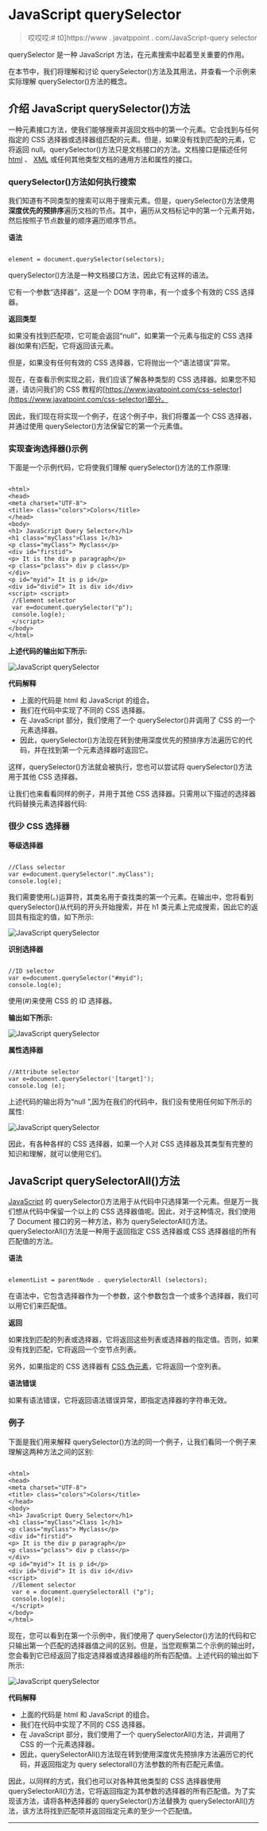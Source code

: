 # JavaScript querySelector

> 哎哎哎:# t0]https://www . javatppoint . com/JavaScript-query selector

querySelector 是一种 JavaScript 方法，在元素搜索中起着至关重要的作用。

在本节中，我们将理解和讨论 querySelector()方法及其用法，并查看一个示例来实际理解 querySelector()方法的概念。

## 介绍 JavaScript querySelector()方法

一种元素接口方法，使我们能够搜索并返回文档中的第一个元素。它会找到与任何指定的 CSS 选择器或选择器组匹配的元素。但是，如果没有找到匹配的元素，它将返回 null。querySelector()方法只是文档接口的方法。文档接口是描述任何 [html](https://www.javatpoint.com/html-tutorial) 、 [XML](https://www.javatpoint.com/xml-tutorial) 或任何其他类型文档的通用方法和属性的接口。

### querySelector()方法如何执行搜索

我们知道有不同类型的搜索可以用于搜索元素。但是，querySelector()方法使用**深度优先的预排序**遍历文档的节点。其中，遍历从文档标记中的第一个元素开始，然后按照子节点数量的顺序遍历顺序节点。

**语法**

```

element = document.querySelector(selectors);

```

querySelector()方法是一种文档接口方法，因此它有这样的语法。

它有一个参数“选择器”，这是一个 DOM 字符串，有一个或多个有效的 CSS 选择器。

**返回类型**

如果没有找到匹配项，它可能会返回“null”，如果第一个元素与指定的 CSS 选择器(如果有)匹配，它将返回该元素。

但是，如果没有任何有效的 CSS 选择器，它将抛出一个“语法错误”异常。

现在，在查看示例实现之前，我们应该了解各种类型的 CSS 选择器。如果您不知道，请访问我们的 CSS 教程的[https://www.javatpoint.com/css-selector](https://www.javatpoint.com/css-selector)部分。

因此，我们现在将实现一个例子，在这个例子中，我们将覆盖一个 CSS 选择器，并通过使用 querySelector()方法保留它的第一个元素值。

### 实现查询选择器()示例

下面是一个示例代码，它将使我们理解 querySelector()方法的工作原理:

```

<html>
<head>
<meta charset="UTF-8">
<title> class="colors">Colors</title>
</head>
<body>
<h1> JavaScript Query Selector</h1>
<h1 class="myClass">Class 1</h1>
<p class="myClass"> Myclass</p>
<div id="firstid">
<p> It is the div p paragraph</p>
<p class="pclass"> div p class</p>
</div>
<p id="myid"> It is p id</p>
<div id="divid"> It is div id</div>
<script> <script>
 //Element selector
 var e=document.querySelector("p");
 console.log(e); 
 </script>
</body>
</html>

```

**上述代码的输出如下所示:**

![JavaScript querySelector](img/0b86b2c0b53682e8d611b06b9f882dc0.png)

**代码解释**

*   上面的代码是 html 和 JavaScript 的组合。
*   我们在代码中实现了不同的 CSS 选择器。
*   在 JavaScript 部分，我们使用了一个 querySelector()并调用了 CSS 的一个元素选择器。
*   因此，querySelector()方法现在转到使用深度优先的预排序方法遍历它的代码，并在找到第一个元素选择器时返回它。

这样，querySelector()方法就会被执行，您也可以尝试将 querySelector()方法用于其他 CSS 选择器。

让我们也来看看同样的例子，并用于其他 CSS 选择器。只需用以下描述的选择器代码替换元素选择器代码:

### 很少 CSS 选择器

**等级选择器**

```

//Class selector
var e=document.querySelector(".myClass");
console.log(e);

```

我们需要使用(。)运算符，其类名用于查找类的第一个元素。在输出中，您将看到 querySelector()从代码的开头开始搜索，并在 h1 类元素上完成搜索，因此它的返回具有指定的值，如下所示:

![JavaScript querySelector](img/7dd946f883c351308686602cf75d8688.png)

**识别选择器**

```

//ID selector
var e=document.querySelector("#myid");
console.log(e);

```

使用(#)来使用 CSS 的 ID 选择器。

**输出如下所示:**

![JavaScript querySelector](img/a3ead6aeb796a810fe8bdb76310fea17.png)

**属性选择器**

```

//Attribute selector
var e=document.querySelector('[target]');
console.log (e);

```

上述代码的输出将为“null ”,因为在我们的代码中，我们没有使用任何如下所示的属性:

![JavaScript querySelector](img/3e687daff5766ac465a06b9effc6f8f3.png)

因此，有各种各样的 CSS 选择器，如果一个人对 CSS 选择器及其类型有完整的知识和理解，就可以使用它们。

## JavaScript querySelectorAll()方法

[JavaScript](https://www.javatpoint.com/javascript-tutorial) 的 querySelector()方法用于从代码中只选择第一个元素。但是万一我们想从代码中保留一个以上的 CSS 选择器值呢。因此，对于这种情况，我们使用了 Document 接口的另一种方法，称为 querySelectorAll()方法。querySelectorAll()方法是一种用于返回指定 CSS 选择器或 CSS 选择器组的所有匹配值的方法。

**语法**

```

elementList = parentNode . querySelectorAll (selectors);

```

在语法中，它包含选择器作为一个参数，这个参数包含一个或多个选择器，我们可以用它们来匹配值。

**返回**

如果找到匹配的列表或选择器，它将返回这些列表或选择器的指定值。否则，如果没有找到匹配，它将返回一个空节点列表。

另外，如果指定的 CSS 选择器有 [CSS 伪元素](https://www.javatpoint.com/css-pseudo-elements)，它将返回一个空列表。

**语法错误**

如果有语法错误，它将返回语法错误异常，即指定选择器的字符串无效。

### 例子

下面是我们用来解释 querySelector()方法的同一个例子，让我们看同一个例子来理解这两种方法之间的区别:

```

<html>
<head>
<meta charset="UTF-8">
<title> class="colors">Colors</title>
</head>
<body>
<h1> JavaScript Query Selector</h1>
<h1 class="myClass">Class 1</h1>
<p class="myClass"> Myclass</p>
<div id="firstid">
<p> It is the div p paragraph</p>
<p class="pclass"> div p class</p>
</div>
<p id="myid"> It is p id</p>
<div id="divid"> It is div id</div>
<script>
 //Element selector
 var e = document.querySelectorAll ("p");
 console.log(e); 
 </script>
</body>
</html> 

```

现在，您可以看到在第一个示例中，我们使用了 querySelector()方法的代码和它只输出第一个匹配的选择器值之间的区别。但是，当您观察第二个示例的输出时，您会看到它已经返回了指定选择器或选择器组的所有匹配值。上述代码的输出如下所示:

![JavaScript querySelector](img/2a29e8a0165d64fbb60e048caef60a52.png)

**代码解释**

*   上面的代码是 html 和 JavaScript 的组合。
*   我们在代码中实现了不同的 CSS 选择器。
*   在 JavaScript 部分，我们使用了一个 querySelectorAll()方法，并调用了 CSS 的一个元素选择器。
*   因此，querySelectorAll()方法现在转到使用深度优先预排序方法遍历它的代码，并返回指定为 query selectorall()方法参数的所有匹配元素值。

因此，以同样的方式，我们也可以对各种其他类型的 CSS 选择器使用 querySelectorAll()方法，它将返回指定为其参数的选择器的所有匹配值。为了实现该方法，请将各种选择器的 querySelector()方法替换为 querySelectorAll()方法，该方法将找到匹配项并返回指定元素的至少一个匹配值。

* * *